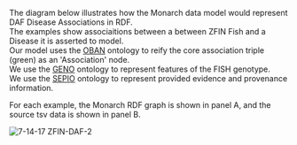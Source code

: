 The diagram below illustrates how the Monarch data model would represent DAF Disease Associations in RDF.  
The examples show associaitions between a between ZFIN Fish and a Disease it is asserted to model.  
Our model uses the [OBAN](https://github.com/EBISPOT/OBAN) ontology to reify the core association triple (green) as an 'Association' node.  
We use the [GENO](https://github.com/monarch-initiative/GENO-ontology) ontology to represent features of the FISH genotype.  
We use the [SEPIO](https://github.com/monarch-initiative/SEPIO-ontology) ontology to represent provided evidence and provenance information.  
  
For each example, the Monarch RDF graph is shown in panel A, and the source tsv data is shown in panel B.

![7-14-17 ZFIN-DAF-2](https://github.com/monarch-initiative/ingest-artifacts/blob/master/sources/DAF/7-14-17%20DAF-ZFIN-2.jpg)
